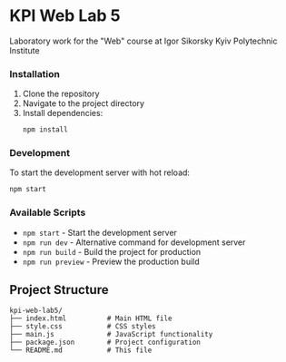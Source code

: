 # KPI Web Lab 5
Laboratory work for the "Web" course at Igor Sikorsky Kyiv Polytechnic Institute

### Installation
1. Clone the repository
2. Navigate to the project directory
3. Install dependencies:
   ```bash
   npm install
   ```

### Development
To start the development server with hot reload:
```bash
npm start
```
### Available Scripts
- `npm start` - Start the development server
- `npm run dev` - Alternative command for development server
- `npm run build` - Build the project for production
- `npm run preview` - Preview the production build

## Project Structure
```
kpi-web-lab5/
├── index.html          # Main HTML file
├── style.css           # CSS styles
├── main.js             # JavaScript functionality
├── package.json        # Project configuration
└── README.md           # This file
```

